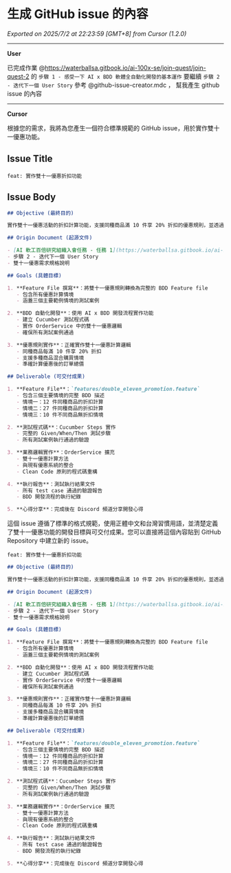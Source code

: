 # 生成 GitHub issue 的內容
_Exported on 2025/7/2 at 22:23:59 [GMT+8] from Cursor (1.2.0)_

---

**User**

已完成作業 @https://waterballsa.gitbook.io/ai-100x-se/join-quest/join-quest-2 的 `步驟 1 - 感受一下 AI x BDD 軟體全自動化開發的基本運作`
要繼續 `步驟 2 - 迭代下一個 User Story`
參考 @github-issue-creator.mdc ， 幫我產生 github issue 的內容

---

**Cursor**

根據您的需求，我將為您產生一個符合標準規範的 GitHub issue，用於實作雙十一優惠功能。

## Issue Title

```
feat: 實作雙十一優惠折扣功能
```

## Issue Body

```markdown
## Objective (最終目的)

實作雙十一優惠活動的折扣計算功能，支援同種商品滿 10 件享 20% 折扣的優惠規則，並透過 AI x BDD 開發流程完成端到端的自動化開發。

## Origin Document (起源文件)

- [AI 軟工百倍研究組織入會任務 - 任務 1](https://waterballsa.gitbook.io/ai-100x-se/join-quest/join-quest-2)
- 步驟 2 - 迭代下一個 User Story
- 雙十一優惠需求規格說明

## Goals (具體目標)

1. **Feature File 撰寫**：將雙十一優惠規則轉換為完整的 BDD Feature file
   - 包含所有優惠計算情境
   - 涵蓋三個主要範例情境的測試案例

2. **BDD 自動化開發**：使用 AI x BDD 開發流程實作功能
   - 建立 Cucumber 測試程式碼
   - 實作 OrderService 中的雙十一優惠邏輯
   - 確保所有測試案例通過

3. **優惠規則實作**：正確實作雙十一優惠計算邏輯
   - 同種商品每滿 10 件享 20% 折扣
   - 支援多種商品混合購買情境
   - 準確計算優惠後的訂單總價

## Deliverable (可交付成果)

1. **Feature File**：`features/double_eleven_promotion.feature`
   - 包含三個主要情境的完整 BDD 描述
   - 情境一：12 件同種商品的折扣計算
   - 情境二：27 件同種商品的折扣計算  
   - 情境三：10 件不同商品無折扣情境

2. **測試程式碼**：Cucumber Steps 實作
   - 完整的 Given/When/Then 測試步驟
   - 所有測試案例執行通過的驗證

3. **業務邏輯實作**：OrderService 擴充
   - 雙十一優惠計算方法
   - 與現有優惠系統的整合
   - Clean Code 原則的程式碼重構

4. **執行報告**：測試執行結果文件
   - 所有 test case 通過的驗證報告
   - BDD 開發流程的執行紀錄

5. **心得分享**：完成後在 Discord 頻道分享開發心得
```

這個 issue 遵循了標準的格式規範，使用正體中文和台灣習慣用語，並清楚定義了雙十一優惠功能的開發目標與可交付成果。您可以直接將這個內容貼到 GitHub Repository 中建立新的 issue。

```plaintext
feat: 實作雙十一優惠折扣功能
```

```markdown
## Objective (最終目的)

實作雙十一優惠活動的折扣計算功能，支援同種商品滿 10 件享 20% 折扣的優惠規則，並透過 AI x BDD 開發流程完成端到端的自動化開發。

## Origin Document (起源文件)

- [AI 軟工百倍研究組織入會任務 - 任務 1](https://waterballsa.gitbook.io/ai-100x-se/join-quest/join-quest-2)
- 步驟 2 - 迭代下一個 User Story
- 雙十一優惠需求規格說明

## Goals (具體目標)

1. **Feature File 撰寫**：將雙十一優惠規則轉換為完整的 BDD Feature file
   - 包含所有優惠計算情境
   - 涵蓋三個主要範例情境的測試案例

2. **BDD 自動化開發**：使用 AI x BDD 開發流程實作功能
   - 建立 Cucumber 測試程式碼
   - 實作 OrderService 中的雙十一優惠邏輯
   - 確保所有測試案例通過

3. **優惠規則實作**：正確實作雙十一優惠計算邏輯
   - 同種商品每滿 10 件享 20% 折扣
   - 支援多種商品混合購買情境
   - 準確計算優惠後的訂單總價

## Deliverable (可交付成果)

1. **Feature File**：`features/double_eleven_promotion.feature`
   - 包含三個主要情境的完整 BDD 描述
   - 情境一：12 件同種商品的折扣計算
   - 情境二：27 件同種商品的折扣計算  
   - 情境三：10 件不同商品無折扣情境

2. **測試程式碼**：Cucumber Steps 實作
   - 完整的 Given/When/Then 測試步驟
   - 所有測試案例執行通過的驗證

3. **業務邏輯實作**：OrderService 擴充
   - 雙十一優惠計算方法
   - 與現有優惠系統的整合
   - Clean Code 原則的程式碼重構

4. **執行報告**：測試執行結果文件
   - 所有 test case 通過的驗證報告
   - BDD 開發流程的執行紀錄

5. **心得分享**：完成後在 Discord 頻道分享開發心得
```

